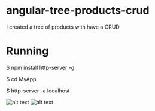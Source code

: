 # angular-tree-products-crud
I created a tree of products with have a CRUD

# Running

$ npm install http-server -g

$ cd MyApp

$ http-server -a localhost

![alt text](https://github.com/jeancatarina/angular-tree-products-crud/blob/master/gifs/arvore.gif)
![alt text](https://github.com/jeancatarina/angular-tree-products-crud/blob/master/gifs/incluir.gif)

